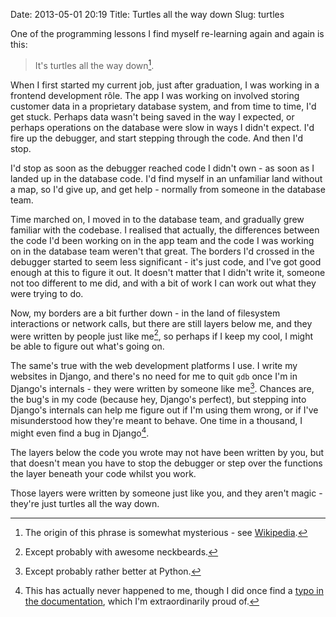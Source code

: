 Date: 2013-05-01 20:19
Title: Turtles all the way down
Slug: turtles

One of the programming lessons I find myself re-learning again and
again is this:

> It's turtles all the way down[^1].

When I first started my current job, just after graduation, I was
working in a frontend development rôle. The app I was working on
involved storing customer data in a proprietary database system, and
from time to time, I'd get stuck. Perhaps data wasn't being saved in
the way I expected, or perhaps operations on the database were slow in
ways I didn't expect. I'd fire up the debugger, and start stepping
through the code. And then I'd stop.

I'd stop as soon as the debugger reached code I didn't own - as soon
as I landed up in the database code. I'd find myself in an unfamiliar
land without a map, so I'd give up, and get help - normally from
someone in the database team.

Time marched on, I moved in to the database team, and gradually grew
familiar with the codebase. I realised that actually, the differences
between the code I'd been working on in the app team and the code I
was working on in the database team weren't that great. The borders
I'd crossed in the debugger started to seem less significant - it's
just code, and I've got good enough at this to figure it out. It
doesn't matter that I didn't write it, someone not too different to me
did, and with a bit of work I can work out what they were trying to
do.

Now, my borders are a bit further down - in the land of filesystem
interactions or network calls, but there are still layers below me,
and they were written by people just like me[^2], so perhaps if I keep
my cool, I might be able to figure out what's going on.

The same's true with the web development platforms I use. I write my
websites in Django, and there's no need for me to quit ``gdb`` once
I'm in Django's internals - they were written by someone like
me[^3]. Chances are, the bug's in my code (because hey, Django's
perfect), but stepping into Django's internals can help me figure out
if I'm using them wrong, or if I've misunderstood how they're meant to
behave. One time in a thousand, I might even find a bug in Django[^4].

The layers below the code you wrote may not have been written by you,
but that doesn't mean you have to stop the debugger or step over the
functions the layer beneath your code whilst you work.

Those layers were written by someone just like you, and they aren't
magic - they're just turtles all the way down.

[^1]: The origin of this phrase is somewhat mysterious - see
      [Wikipedia][turtle-time].
[^2]: Except probably with awesome neckbeards.
[^3]: Except probably rather better at Python.
[^4]: This has actually never happened to me, though I did once find a
      [typo in the documentation][typo], which I'm extraordinarily proud of.

[turtle-time]: http://en.wikipedia.org/wiki/Turtles_all_the_way_down "Read the Wikipedia article on the origins of the phrase"
[typo]: https://github.com/django/django/commit/0f6555bce2 "View the monumental change to Django I helped with"
